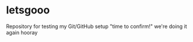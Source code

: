 # letsgooo
Repository for testing my Git/GitHub setup
"time to confirm!"
we're doing it again hooray
